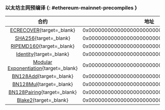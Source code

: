 ### 以太坊主网预编译 {: #ethereum-mainnet-precompiles }

|                                                             合约                                                              |                    地址                    |
|:-----------------------------------------------------------------------------------------------------------------------------:|:------------------------------------------:|
|  [ECRECOVER](/builders/build/canonical-contracts/precompiles/eth-mainnet/#verify-signatures-with-ecrecover/){target=_blank}   | 0x0000000000000000000000000000000000000001 |
|          [SHA256](/builders/build/canonical-contracts/precompiles/eth-mainnet/#hashing-with-sha256/){target=_blank}           | 0x0000000000000000000000000000000000000002 |
|       [RIPEMD160](/builders/build/canonical-contracts/precompiles/eth-mainnet/#hashing-with-ripemd-160/){target=_blank}       | 0x0000000000000000000000000000000000000003 |
|        [Identity](/builders/build/canonical-contracts/precompiles/eth-mainnet/#the-identity-function/){target=_blank}         | 0x0000000000000000000000000000000000000004 |
| [Modular Exponentiation](/builders/build/canonical-contracts/precompiles/eth-mainnet/#modular-exponentiation/){target=_blank} | 0x0000000000000000000000000000000000000005 |
|                  [BN128Add](/builders/pallets-precompiles/precompiles/eth-mainnet/#bn128add){target=_blank}                   | 0x0000000000000000000000000000000000000006 |
|                  [BN128Mul](/builders/pallets-precompiles/precompiles/eth-mainnet/#bn128mul){target=_blank}                   | 0x0000000000000000000000000000000000000007 |
|              [BN128Pairing](/builders/pallets-precompiles/precompiles/eth-mainnet/#bn128pairing){target=_blank}               | 0x0000000000000000000000000000000000000008 |
|   [Blake2](https://paritytech.github.io/frontier/rustdocs/pallet_evm_precompile_blake2/struct.Blake2F.html){target=_blank}    | 0x0000000000000000000000000000000000000009 |